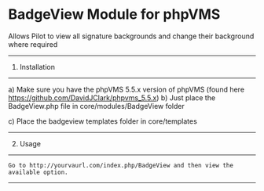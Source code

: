 # BadgeView Module for phpVMS
Allows Pilot to view all signature backgrounds and change their background where required

----------------------
1. Installation
----------------------

a) Make sure you have the phpVMS 5.5.x version of phpVMS (found here https://github.com/DavidJClark/phpvms_5.5.x)
b) Just place the BadgeView.php file in core/modules/BadgeView folder

c) Place the badgeview templates folder in core/templates

----------------------
2. Usage
----------------------
	Go to http://yourvaurl.com/index.php/BadgeView and then view the available option.
----------------------